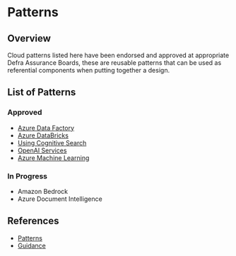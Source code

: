 # Patterns

## Overview

Cloud patterns listed here have been endorsed and approved at appropriate Defra Assurance Boards, these are reusable patterns that can be used as referential components when putting together a design.

## List of Patterns

### Approved

- [Azure Data Factory](https://dev.azure.com/defragovuk/CCoE-Architecture-Foundation/_wiki/wikis/CCoE-Architecture-Foundation.wiki?pagePath=/Guidance/Cloud%20Guidance%20Azure%20Data%20Factory&wikiVersion=GBwikiMaster)
- [Azure DataBricks](https://dev.azure.com/defragovuk/CCoE-Architecture-Foundation/_wiki/wikis/CCoE-Architecture-Foundation.wiki?pagePath=/Guidance/Cloud%20Guidance%20Azure%20DataBricks&wikiVersion=GBwikiMaster)
- [Using Cognitive Search](https://dev.azure.com/defragovuk/CCoE-Architecture-Foundation/_wiki/wikis/CCoE-Architecture-Foundation.wiki?pagePath=/Guidance/Cloud%20Guidance%20Using%20Cognitive%20Search&wikiVersion=GBwikiMaster)
- [OpenAI Services](https://dev.azure.com/defragovuk/CCoE-Architecture-Foundation/_wiki/wikis/CCoE-Architecture-Foundation.wiki?pagePath=/Patterns/AZR%20Cloud%20Patterns%20OpenAI%20Services&wikiVersion=GBwikiMaster)
- [Azure Machine Learning](https://dev.azure.com/defragovuk/CCoE-Architecture-Foundation/_wiki/wikis/CCoE-Architecture-Foundation.wiki?pagePath=/Foundation%20Services/AI%20and%20Machine%20Learning&wikiVersion=GBwikiMaster)

### In Progress
- Amazon Bedrock
- Azure Document Intelligence

## References

- [Patterns](https://dev.azure.com/defragovuk/CCoE-Architecture-Foundation/_wiki/wikis/CCoE-Architecture-Foundation.wiki?pagePath=/Patterns&wikiVersion=GBwikiMaster)
- [Guidance](https://dev.azure.com/defragovuk/CCoE-Architecture-Foundation/_wiki/wikis/CCoE-Architecture-Foundation.wiki?pagePath=/Guidance&wikiVersion=GBwikiMaster)
